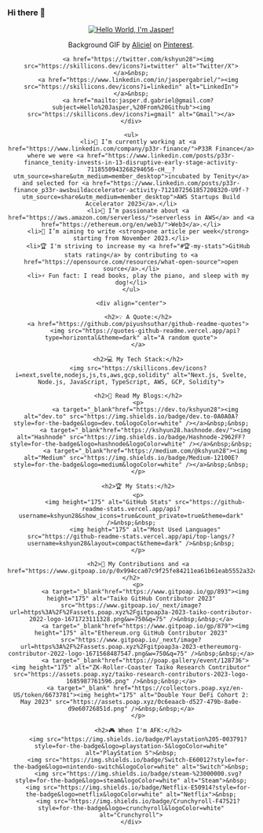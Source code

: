 ### Hi there 👋

<!--
**abdurahim50/abdurahim50** is a ✨ _special_ ✨ repository because its `README.md` (this file) appears on your GitHub profile.

Here are some ideas to get you started:

- 🔭 I’m currently working on ...
- 🌱 I’m currently learning ...
- 👯 I’m looking to collaborate on ...
- 🤔 I’m looking for help with ...
- 💬 Ask me about ...
- 📫 How to reach me: ...
- 😄 Pronouns: ...
- ⚡ Fun fact: ...
-->
<!-- README.md -->

<!DOCTYPE html>
<html lang="en">
<head>
    <meta charset="UTF-8">
    <meta name="viewport" content="width=device-width, initial-scale=1.0">
    <title>Jasper's GitHub Profile</title>
    <!-- Add any additional meta tags, styles, or links here -->
</head>
<body>
    <div align="center">
        <a href="https://github.com/kshyun28">
            <img src="assets/header.gif" alt="Hello World, I'm Jasper!" />
        </a>
        <p>Background GIF by <a href="https://www.pinterest.com/pin/5277724550564022/">Aliciel</a> on <a href="https://www.pinterest.com/">Pinterest</a>.</p>

        <a href="https://twitter.com/kshyun28"><img src="https://skillicons.dev/icons?i=twitter" alt="Twitter/X"></a>&nbsp;
        <a href="https://www.linkedin.com/in/jaspergabriel/"><img src="https://skillicons.dev/icons?i=linkedin" alt="LinkedIn"></a>&nbsp;
        <a href="mailto:jasper.d.gabriel@gmail.com?subject=Hello%20Jasper,%20From%20Github"><img src="https://skillicons.dev/icons?i=gmail" alt="Gmail"></a>
    </div>

    <ul>
        <li>🔭 I’m currently working at <a href="https://www.linkedin.com/company/p33r-finance/">P33R Finance</a> where we were <a href="https://www.linkedin.com/posts/p33r-finance_tenity-invests-in-13-disruptive-early-stage-activity-7118550943268294656-cH__?utm_source=share&utm_medium=member_desktop">incubated by Tenity</a> and selected for <a href="https://www.linkedin.com/posts/p33r-finance_p33r-awsbuildaccelerator-activity-7121072561857208320-U9f-?utm_source=share&utm_medium=member_desktop">AWS Startups Build Accelerator 2023</a>.</li>
        <li>🌱 I’m passionate about <a href="https://aws.amazon.com/serverless/">serverless in AWS</a> and <a href="https://ethereum.org/en/web3/">Web3</a>.</li>
        <li>📝 I’m aiming to write <strong>one article per week</strong> starting from November 2023.</li>
        <li>🏆 I'm striving to increase my <a href="#🏆-my-stats">GitHub stats rating</a> by contributing to <a href="https://opensource.com/resources/what-open-source">open source</a>.</li>
        <li>⚡ Fun fact: I read books, play the piano, and sleep with my dog!</li>
    </ul>

    <div align="center">

        <h2>💡 A Quote:</h2>
        <a href="https://github.com/piyushsuthar/github-readme-quotes">
            <img src="https://quotes-github-readme.vercel.app/api?type=horizontal&theme=dark" alt="A random quote">
        </a>

        <h2>💻 My Tech Stack:</h2>
        <img src="https://skillicons.dev/icons?i=next,svelte,nodejs,js,ts,aws,gcp,solidity" alt="Next.js, Svelte, Node.js, JavaScript, TypeScript, AWS, GCP, Solidity">

        <h2>📖 Read My Blogs:</h2>
        <p>
            <a target="_blank"href="https://dev.to/kshyun28"><img alt="dev.to" src="https://img.shields.io/badge/dev.to-0A0A0A?style=for-the-badge&logo=dev.to&logoColor=white" /></a>&nbsp;&nbsp;
            <a target="_blank"href="https://kshyun28.hashnode.dev/"><img alt="Hashnode" src="https://img.shields.io/badge/Hashnode-2962FF?style=for-the-badge&logo=hashnode&logoColor=white" /></a>&nbsp;&nbsp;
            <a target="_blank"href="https://medium.com/@kshyun28"><img alt="Medium" src="https://img.shields.io/badge/Medium-12100E?style=for-the-badge&logo=medium&logoColor=white" /></a>&nbsp;&nbsp;
        </p>

        <h2>🏆 My Stats:</h2>
        <p>
            <img height="175" alt="GitHub Stats" src="https://github-readme-stats.vercel.app/api?username=kshyun28&show_icons=true&count_private=true&theme=dark" />&nbsp;&nbsp;
            <img height="175" alt="Most Used Languages" src="https://github-readme-stats.vercel.app/api/top-langs/?username=kshyun28&layout=compact&theme=dark" />&nbsp;&nbsp;
        </p>

        <h2>🤝 My Contributions and <a href="https://www.gitpoap.io/p/0x994cca07c9f25fe84211ea61b61eab5552a32c6d">POAPs</a>:</h2>
        <p>
            <a target="_blank"href="https://www.gitpoap.io/gp/893"><img height="175" alt="Taiko GitHub Contributor 2023" src="https://www.gitpoap.io/_next/image?url=https%3A%2F%2Fassets.poap.xyz%2Fgitpoap3a-2023-taiko-contributor-2022-logo-1671723111328.png&w=750&q=75" />&nbsp;&nbsp;</a>
            <a target="_blank"href="https://www.gitpoap.io/gp/879"><img height="175" alt="Ethereum.org GitHub Contributor 2023" src="https://www.gitpoap.io/_next/image?url=https%3A%2F%2Fassets.poap.xyz%2Fgitpoap3a-2023-ethereumorg-contributor-2022-logo-1671568487547.png&w=750&q=75" />&nbsp;&nbsp;</a>
            <a target="_blank"href="https://poap.gallery/event/128736"><img height="175" alt="ZK-Roller-Coaster Taiko Research Contributor" src="https://assets.poap.xyz/taiko-research-contributors-2023-logo-1685987761596.png" />&nbsp;&nbsp;</a>
            <a target="_blank" href="https://collectors.poap.xyz/en-US/token/6673781"><img height="175" alt="Double Your DeFi Cohort 2: May 2023" src="https://assets.poap.xyz/0c6eaacb-d527-479b-8a0e-d9e60726851d.png" />&nbsp;&nbsp;</a>
        </p>

        <h2>🎮 When I'm AFK:</h2>
        <img src="https://img.shields.io/badge/Playstation%205-003791?style=for-the-badge&logo=playstation-5&logoColor=white" alt="PlayStation 5">&nbsp;
        <img src="https://img.shields.io/badge/Switch-E60012?style=for-the-badge&logo=nintendo-switch&logoColor=white" alt="Switch">&nbsp;
        <img src="https://img.shields.io/badge/steam-%23000000.svg?style=for-the-badge&logo=steam&logoColor=white" alt="Steam">&nbsp;
        <img src="https://img.shields.io/badge/Netflix-E50914?style=for-the-badge&logo=netflix&logoColor=white" alt="Netflix">&nbsp;
        <img src="https://img.shields.io/badge/Crunchyroll-F47521?style=for-the-badge&logo=crunchyroll&logoColor=white" alt="Crunchyroll">
    </div>
</body>
</html>
